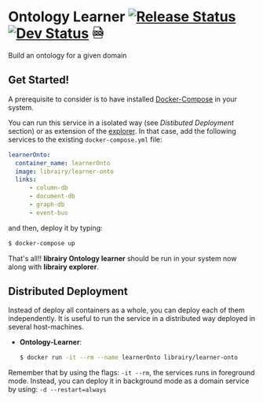 # Ontology Learner [![Release Status](https://travis-ci.org/librairy/learner-onto.svg?branch=master)](https://travis-ci.org/librairy/learner-onto) [![Dev Status](https://travis-ci.org/librairy/learner-onto.svg?branch=develop)](https://travis-ci.org/librairy/learner-onto) [![Doc](https://raw.githubusercontent.com/librairy/resources/master/figures/interface.png)](https://rawgit.com/librairy/learner-onto/doc/report/index.html)

Build an ontology for a given domain

## Get Started!

A prerequisite to consider is to have installed [Docker-Compose](https://docs.docker.com/compose/) in your system.

You can run this service in a isolated way (see *Distibuted Deployment* section) or as extension of the [explorer](https://github.com/librairy/explorer).
In that case, add the following services to the existing `docker-compose.yml` file:

```yml
learnerOnto:
  container_name: learnerOnto
  image: librairy/learner-onto
  links:
      - column-db
      - document-db
      - graph-db
      - event-bus
```

and then, deploy it by typing:

```sh
$ docker-compose up
```
That's all!! **librairy Ontology learner** should be run in your system now along with **librairy explorer**.

## Distributed Deployment

Instead of deploy all containers as a whole, you can deploy each of them independently. It is useful to run the service in a distributed way deployed in several host-machines.

- **Ontology-Learner**:  

    ```sh
    $ docker run -it --rm --name learnerOnto librairy/learner-onto
    ````

Remember that by using the flags: `-it --rm`, the services runs in foreground mode. Instead, you can deploy it in background mode as a domain service by using: `-d --restart=always`